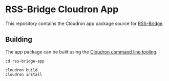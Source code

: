 # RSS-Bridge Cloudron App

This repository contains the Cloudron app package source for [RSS-Bridge](https://github.com/RSS-Bridge/rss-bridge).

## Building

The app package can be built using the [Cloudron command line tooling](https://cloudron.io/references/cli.html).

```
cd rss-bridge-app

cloudron build
cloudron install
```
